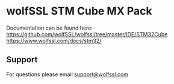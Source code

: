 # wolfSSL STM Cube MX Pack

Documentation can be found here:
https://github.com/wolfSSL/wolfssl/tree/master/IDE/STM32Cube
https://www.wolfssl.com/docs/stm32/

## Support

For questions please email support@wolfssl.com
